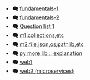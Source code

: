 - 🗨️ <a href="https://chatgpt.com/c/68536dbf-dd20-800d-9328-f38fcbdef71e" target="_blank">fundamentals-1 </a>
- 🗨️ <a href="https://chatgpt.com/c/6856fc5b-1158-800d-8222-c209716ac1e3" target="_blank">fundamentals-2 </a>
- 🗨️ <a href="https://chatgpt.com/c/6854510f-b2d4-800d-afd2-c1a3dba598ec" target="_blank">Question list 1 </a>
- 🗨️ <a href="https://chatgpt.com/c/685647fe-4340-800d-bfe6-adb6a3f60d42" target="_blank">m1:collections,etc</a>
- 🗨️ <a href="https://chatgpt.com/c/68535fab-0494-800d-af09-a35817d88f6a" target="_blank">m2:file,json,os,pathlib,etc</a>
- 🗨️ <a href="https://chatgpt.com/c/6860073b-f944-800d-840d-293a4e339ddc" target="_blank">py more lib :: explanation</a>
- 🗨️ <a href="https://chatgpt.com/c/68535fab-0494-800d-af09-a35817d88f6a" target="_blank">web1</a>
- 🗨️ <a href="https://chatgpt.com/c/68591a85-d678-800d-9f7f-ec93a102eb9a" target="_blank">web2 (microservices)</a>



